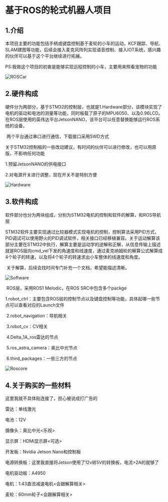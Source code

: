 # 基于ROS的轮式机器人项目

## 1.介绍

​		本项目主要的功能包括手柄或键盘控制基于麦轮的小车的运动，KCF跟踪、导航、SLAM建图等功能，后续会接入麦克风阵列实现语音控制、接入IOT系统，感兴趣的伙伴可以基于这个平台继续进行拓展。

​	 	PS:我做这个项目的初衷是能够实现远程控制的小车，主要用来照看宠物的功能

![ROSCar](D:\ProjectWorkSpace\ROS_CAR\Github_WS\ROS_CAR\4.Img\ROSCar.jpg)

## 2.硬件构成

​		硬件分为两部分，基于STM32的控制层，也就是1.Hardware部分，该模块实现了电机的驱动和电池的测量等功能，同时板载了原子的MPU6050、以及0.96LCD。在ROS层使用的英伟达平台JetsonNANO，该平台可以任意替换能够运行ROS系统的设备。

​		两个平台通过串口进行通信，下载接口采用SWD方式

​		关于STM32控制板的一些改动建议，有时间的伙伴可以进行修改，也可以用原版，不影响任何功能

1.预留JetsonNANO的供电接口

2.对电源开关进行调整，现在开关不是特别方便

![Hardware](D:\ProjectWorkSpace\ROS_CAR\Github_WS\ROS_CAR\4.Img\Hardware.png)

## 3.软件构成

​		软件部分也分为两块组成，分别为STM32电机的控制和软件的解算，和ROS导航层

​		STM32软件主要实现通过比较器模式实现电机的控制，控制算法采用PID方式，PID调试可以使用野火的PID调试软件，相关接口已经移植兼容。关于运动解算该部分主要在STM32中执行，解算主要是运动学的逆解和正解，从信息传输上描述就是ROS层向cmd_vel下发的角速度和线速度，通过麦克纳姆轮的解算公式解算成4个轮子的转速，以及将4个轮子的转速求出小车整体的线速度和角度。

​		关于解算，后续会找时间专门补充一个文档，希望能描述清晰。

![Software](D:\ProjectWorkSpace\ROS_CAR\Github_WS\ROS_CAR\4.Img\Software.png)

​		ROS层，采用ROS1 Melodic，在ROS SRC中包含多个packge

​		1.robot_ctrl：主要包含ROS层的控制节点以及键盘控制等功能，具体起哪一些节点可以查看对应的Launch文件

​		2.robot_navigation：导航相关

​		3.robot_cv：CV相关

​		4.Delta_1A_ros雷达的节点

​		5.ros_astra_camera：奥比中光节点

​		6.third_packages：一些三方的节点

![Roscore](D:\ProjectWorkSpace\ROS_CAR\Github_WS\ROS_CAR\4.Img\Roscore.png)

## 4.关于购买的一些材料

这里我就不具体贴连接了，担心被说成打广告的

雷达：单线激光

电池：12V

摄像头：奥比中光<乐视>

显示屏：HDMi显示屏<可选>

开发板：Nvidia Jetson Nano和控制板

电源转换板：这里我直接将Jetson使用了12v转5V的转换板，电流>2A的就够了

电机驱动板：A4950

电机：1:43直流减速电机<会跟解算相关>

麦轮：60mm轮子<会跟解算相关>

